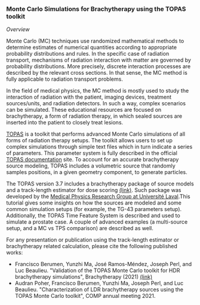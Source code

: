 ### Monte Carlo Simulations for Brachytherapy using the TOPAS toolkit
_Overview_ 

Monte Carlo (MC) techniques use randomized mathematical methods to determine estimates of numerical quantities according to appropriate probability distributions and rules. In the specific case of radiation transport, mechanisms of radiation interaction with matter are governed by probability distributions. More precisely, discrete interaction processes are described by the relevant cross sections. In that sense, the MC method is fully applicable to radiation transport problems. 

In the field of medical physics, the MC method is mostly used to study the interaction of radiation with the patient, imaging devices, treatment sources/units, and radiation detectors. In such a way, complex scenarios can be simulated. These educational resources are focused on brachytherapy, a form of radiation therapy, in which sealed sources are inserted into the patient to closely treat lesions.

[TOPAS](http://www.topasmc.org/) is a toolkit that performs advanced Monte Carlo simulations of all forms of radiation therapy setups. The toolkit allows users to set up complex simulations through simple text files which in turn indicate a series of parameters. This parameter system is fully described in the official [TOPAS documentation](https://topas.readthedocs.io/en/latest/getting-started/intro.html) site. To account for an accurate brachytherapy source modeling, TOPAS includes a volumetric source that randomly samples positions, in a given geometry component, to generate particles.


The TOPAS version 3.7 includes a brachytherapy package of source models and a track-length estimator for dose scoring [(link)](https://topas.readthedocs.io/en/latest/examples-docs/Brachytherapy/index.html). Such package was developed by the [Medical Physics Research Group at Université Laval](https://physmed.fsg.ulaval.ca).This tutorial gives some insights on how the sources are modeled and some common simulation setups (for example, the TG-43 parameters setup). Additionally, the TOPAS Time Feature System is described and used to simulate a prostate case. A couple of advanced examples (a multi-source setup, and a MC vs TPS comparison) are described as well.

For any presentation or publication using the track-length estimator or brachytherapy related calculation, please cite the following published works:

* Francisco Berumen, Yunzhi Ma, José Ramos-Méndez, Joseph Perl, and Luc Beaulieu. "Validation of the TOPAS Monte Carlo toolkit for HDR brachytherapy simulations", Brachytherapy (2021) [(link)](https://doi.org/10.1016/j.brachy.2020.12.007)
* Audran Poher, Francisco Berumen, Yunzhi Ma, Joseph Perl, and Luc Beaulieu. "Characterization of LDR brachytherapy sources using the TOPAS Monte Carlo toolkit", COMP annual meeting 2021.



